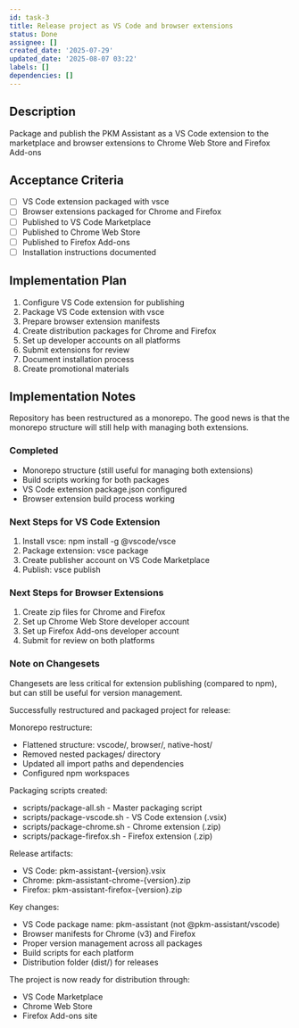 ```yaml
---
id: task-3
title: Release project as VS Code and browser extensions
status: Done
assignee: []
created_date: '2025-07-29'
updated_date: '2025-08-07 03:22'
labels: []
dependencies: []
---
```


## Description

Package and publish the PKM Assistant as a VS Code extension to the marketplace and browser extensions to Chrome Web Store and Firefox Add-ons

## Acceptance Criteria

- [ ] VS Code extension packaged with vsce
- [ ] Browser extensions packaged for Chrome and Firefox
- [ ] Published to VS Code Marketplace
- [ ] Published to Chrome Web Store
- [ ] Published to Firefox Add-ons
- [ ] Installation instructions documented

## Implementation Plan

1. Configure VS Code extension for publishing
2. Package VS Code extension with vsce
3. Prepare browser extension manifests
4. Create distribution packages for Chrome and Firefox
5. Set up developer accounts on all platforms
6. Submit extensions for review
7. Document installation process
8. Create promotional materials

## Implementation Notes

Repository has been restructured as a monorepo. The good news is that the monorepo structure will still help with managing both extensions.

### Completed

- Monorepo structure (still useful for managing both extensions)
- Build scripts working for both packages
- VS Code extension package.json configured
- Browser extension build process working

### Next Steps for VS Code Extension

1. Install vsce: npm install -g @vscode/vsce
2. Package extension: vsce package
3. Create publisher account on VS Code Marketplace
4. Publish: vsce publish

### Next Steps for Browser Extensions

1. Create zip files for Chrome and Firefox
2. Set up Chrome Web Store developer account
3. Set up Firefox Add-ons developer account
4. Submit for review on both platforms

### Note on Changesets

Changesets are less critical for extension publishing (compared to npm), but can still be useful for version management.

Successfully restructured and packaged project for release:

Monorepo restructure:
- Flattened structure: vscode/, browser/, native-host/
- Removed nested packages/ directory
- Updated all import paths and dependencies
- Configured npm workspaces

Packaging scripts created:
- scripts/package-all.sh - Master packaging script
- scripts/package-vscode.sh - VS Code extension (.vsix)
- scripts/package-chrome.sh - Chrome extension (.zip)
- scripts/package-firefox.sh - Firefox extension (.zip)

Release artifacts:
- VS Code: pkm-assistant-{version}.vsix
- Chrome: pkm-assistant-chrome-{version}.zip
- Firefox: pkm-assistant-firefox-{version}.zip

Key changes:
- VS Code package name: pkm-assistant (not @pkm-assistant/vscode)
- Browser manifests for Chrome (v3) and Firefox
- Proper version management across all packages
- Build scripts for each platform
- Distribution folder (dist/) for releases

The project is now ready for distribution through:
- VS Code Marketplace
- Chrome Web Store
- Firefox Add-ons site
